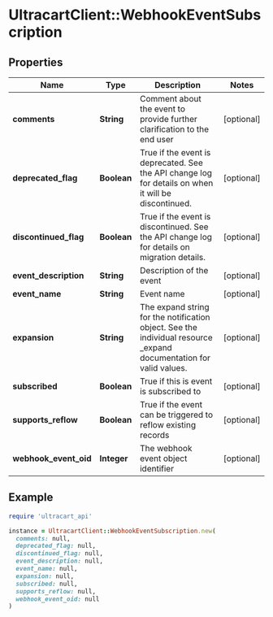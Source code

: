 # UltracartClient::WebhookEventSubscription

## Properties

| Name | Type | Description | Notes |
| ---- | ---- | ----------- | ----- |
| **comments** | **String** | Comment about the event to provide further clarification to the end user | [optional] |
| **deprecated_flag** | **Boolean** | True if the event is deprecated.  See the API change log for details on when it will be discontinued. | [optional] |
| **discontinued_flag** | **Boolean** | True if the event is discontinued.  See the API change log for details on migration details. | [optional] |
| **event_description** | **String** | Description of the event | [optional] |
| **event_name** | **String** | Event name | [optional] |
| **expansion** | **String** | The expand string for the notification object.  See the individual resource _expand documentation for valid values. | [optional] |
| **subscribed** | **Boolean** | True if this is event is subscribed to | [optional] |
| **supports_reflow** | **Boolean** | True if the event can be triggered to reflow existing records | [optional] |
| **webhook_event_oid** | **Integer** | The webhook event object identifier | [optional] |

## Example

```ruby
require 'ultracart_api'

instance = UltracartClient::WebhookEventSubscription.new(
  comments: null,
  deprecated_flag: null,
  discontinued_flag: null,
  event_description: null,
  event_name: null,
  expansion: null,
  subscribed: null,
  supports_reflow: null,
  webhook_event_oid: null
)
```

